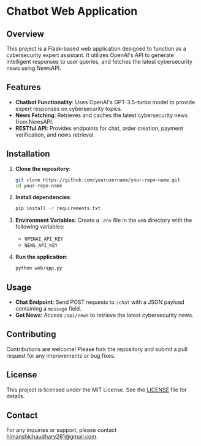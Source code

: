# Chatbot Web Application

## Overview

This project is a Flask-based web application designed to function as a cybersecurity expert assistant. It utilizes OpenAI's API to generate intelligent responses to user queries, and fetches the latest cybersecurity news using NewsAPI.

## Features

- **Chatbot Functionality**: Uses OpenAI's GPT-3.5-turbo model to provide expert responses on cybersecurity topics.
- **News Fetching**: Retrieves and caches the latest cybersecurity news from NewsAPI.
- **RESTful API**: Provides endpoints for chat, order creation, payment verification, and news retrieval.

## Installation

1. **Clone the repository**:
   ```bash
   git clone https://github.com/yourusername/your-repo-name.git
   cd your-repo-name
   ```

2. **Install dependencies**:
   ```bash
   pip install -r requirements.txt
   ```

3. **Environment Variables**: Create a `.env` file in the `web` directory with the following variables:
   - `OPENAI_API_KEY`
   - `NEWS_API_KEY`

4. **Run the application**:
   ```bash
   python web/app.py
   ```

## Usage

- **Chat Endpoint**: Send POST requests to `/chat` with a JSON payload containing a `message` field.
- **Get News**: Access `/api/news` to retrieve the latest cybersecurity news.

## Contributing

Contributions are welcome! Please fork the repository and submit a pull request for any improvements or bug fixes.

## License

This project is licensed under the MIT License. See the [LICENSE](LICENSE) file for details.

## Contact

For any inquiries or support, please contact himanshichaudhary261@gmail.com.
